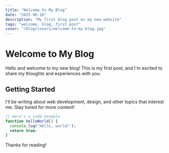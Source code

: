 ```yaml
---
title: "Welcome to My Blog"
date: "2025-06-16"
description: "My first blog post on my new website"
tags: "welcome, blog, first post"
cover: "/blog/covers/welcome-to-my-blog.jpg"
---
```


# Welcome to My Blog

Hello and welcome to my new blog! This is my first post, and I'm excited to share my thoughts and experiences with you.

## Getting Started

I'll be writing about web development, design, and other topics that interest me. Stay tuned for more content!

```javascript
// Here's a code example
function helloWorld() {
  console.log('Hello, world!');
  return true;
}
```

Thanks for reading!
